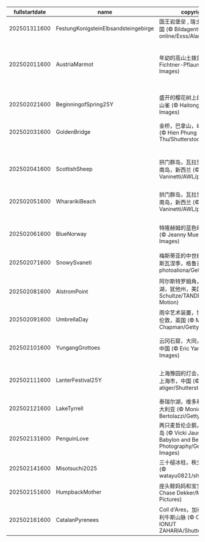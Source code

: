 |fullstartdate|name|copyright|title|image|
|--|--|--|--|--|
202501311600|FestungKonigsteinElbsandsteingebirge|国王岩堡垒 , 瑞士撒克逊, 德国 (© Bildagentur-online/Exss/Alamy)|雪与石|![](/zh-CN/2025/02/202501311600FestungKonigsteinElbsandsteingebirge.jpg)|
202502011600|AustriaMarmot|年幼的高山土拨鼠 (© Jonas Fichtner-Pflaum/Getty Images)|天气预报还是运气预报？|![](/zh-CN/2025/02/202502011600AustriaMarmot.jpg)|
202502021600|BeginningofSpring25Y|盛开的樱花树上的红头长尾山雀 (© Haitong Yu/Getty Images)|春光明媚的日子|![](/zh-CN/2025/02/202502021600BeginningofSpring25Y.jpg)|
202502031600|GoldenBridge|金桥，巴拿山，岘港，越南 (© Hien Phung Thu/Shutterstock)|云端漫步|![](/zh-CN/2025/02/202502031600GoldenBridge.jpg)|
||||![](/zh-CN/2025/02/.jpg)|
202502041600|ScottishSheep|拱门群岛，瓦拉里基海滩，南岛，新西兰 (© Francesco Vaninetti/AWL/plainpicture)|对国家遗产的思考|![](/zh-CN/2025/02/202502041600ScottishSheep.jpg)|
202502051600|WhararikiBeach|拱门群岛，瓦拉里基海滩，南岛，新西兰 (© Francesco Vaninetti/AWL/plainpicture)|对国家遗产的思考|![](/zh-CN/2025/02/202502051600WhararikiBeach.jpg)|
202502061600|BlueNorway|特隆赫姆的蓝色时刻，挪威 (© Jeanny Mueller/Getty Images)|沉浸在蓝调时分|![](/zh-CN/2025/02/202502061600BlueNorway.jpg)|
202502071600|SnowySvaneti|梅斯蒂亚的中世纪塔楼，上斯瓦涅季，格鲁吉亚 (© photoaliona/Getty Images)|凝固的时光|![](/zh-CN/2025/02/202502071600SnowySvaneti.jpg)|
202502081600|AlstromPoint|阿尔斯特罗姆角，鲍威尔湖，犹他州，美国 (© T.M. Schultze/TANDEM Stills + Motion)|值得深思的高地|![](/zh-CN/2025/02/202502081600AlstromPoint.jpg)|
202502091600|UmbrellaDay|雨伞艺术装置，博罗市场，伦敦，英国 (© Malcolm P Chapman/Getty Images)|在伞下|![](/zh-CN/2025/02/202502091600UmbrellaDay.jpg)|
202502101600|YungangGrottoes|云冈石窟，大同，山西省，中国 (© Eric Yang/Getty Images)|历史的守望之眼|![](/zh-CN/2025/02/202502101600YungangGrottoes.jpg)|
202502111600|LanterFestival25Y|上海豫园的灯会，元宵节，上海市，中国 (© atiger/Shutterstock)|喜气洋洋的元宵节|![](/zh-CN/2025/02/202502111600LanterFestival25Y.jpg)|
202502121600|LakeTyrrell|泰瑞尔湖，维多利亚州，澳大利亚 (© Monica Bertolazzi/Getty Images)|大地之盐|![](/zh-CN/2025/02/202502121600LakeTyrrell.jpg)|
202502131600|PenguinLove|两只麦哲伦企鹅，福克兰群岛 (© Vicki Jauron, Babylon and Beyond Photography/Getty Images)|瞧这对恩爱的情侣|![](/zh-CN/2025/02/202502131600PenguinLove.jpg)|
202502141600|Misotsuchi2025|三十槌冰柱，秩父市，日本 (© watayu0821/shutterstock)|冰雪奇景|![](/zh-CN/2025/02/202502141600Misotsuchi2025.jpg)|
202502151600|HumpbackMother|座头鲸妈妈和宝宝，汤加 (© Chase Dekker/Minden Pictures)|守护海洋巨兽|![](/zh-CN/2025/02/202502151600HumpbackMother.jpg)|
202502161600|CatalanPyrenees|Coll d'Ares，加泰罗尼亚比利牛斯​​山脉 (© CRISTIAN IONUT ZAHARIA/Shutterstock)|冰雪边界|![](/zh-CN/2025/02/202502161600CatalanPyrenees.jpg)|
